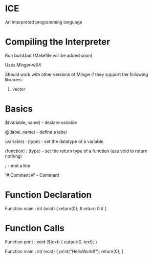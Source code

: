 # ICE

An interpreted programming language

# Compiling the Interpreter

Run build.bat (Makefile will be added soon)

Uses Mingw-w64

Should work with other versions of Mingw if they support the following libraries:
1. vector

# Basics

$(variable_name) - declare variable

@(label_name) - define a label

(variable) : (type) - set the datatype of a variable

(function) : (type) - set the return type of a function (use void to return nothing)

; - end a line

'# Comment #' - Comment

# Function Declaration

Function main : int (void)
{
  return(0); # return 0 #
}

# Function Calls

Function print : void ($text)
{
  output(0, text);
}

Function main : int (void)
{
  print("HelloWorld!");
  return(0);
}
